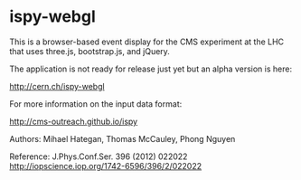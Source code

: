 ispy-webgl
==========

This is a browser-based event display for the CMS experiment at the LHC that uses
three.js, bootstrap.js, and jQuery.

The application is not ready for release just yet but an alpha version is here:

<a href="http://cern.ch/ispy-webgl">http://cern.ch/ispy-webgl</a>

For more information on the input data format:

http://cms-outreach.github.io/ispy

Authors: Mihael Hategan, Thomas McCauley, Phong Nguyen

Reference: J.Phys.Conf.Ser. 396 (2012) 022022 http://iopscience.iop.org/1742-6596/396/2/022022

